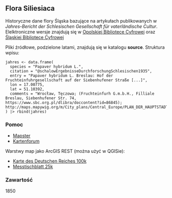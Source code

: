 ## Flora Siliesiaca

Historyczne dane flory Śląska bazujące na artykułach publikowanych w *Jahres-Bericht der Schlesischen Gesellschaft für vaterländische Cultur*. Elelktroniczne wersje znajdują się w [Opolskiej Bibliotece Cyfrowej](https://www.obc.opole.pl/dlibra/publication/8613#structure) oraz [Śląskiej Bibliotece Cyfrowej](https://www.sbc.org.pl/dlibra/publication/11059#structure)

Pliki źródłowe, podzielone latami, znajdują się w katalogu **source**. Struktura wpisu:

    jahres <- data.frame(
      species = "Papaver hybridum L.",
      citation = "@schalowErgebnisseDurchforschungSchlesischen1935",
      entry = "Papaver hybridum L. Breslau: Hof der Fruchteinfuhrgesellschaft auf der Siebenhufener Straße [...]",
      lon = 17.00775, 
      lat = 51.10392,
      comments = "Wrocław, Tęczowa; (Fruchteinfurh G.m.b.H., Filliale Breslau, Siebenhufener Str. 74, https://www.sbc.org.pl/dlibra/doccontent?id=86845); http://maps.mapywig.org/m/City_plans/Central_Europe/PLAN_DER_HAUPTSTADT_BRESLAU_Sonderplan_der_Innenstadt_5K_1934.jpg"
    ) |> rbind(jahres)

### Pomoc

-   [Mapster](http://igrek.amzp.pl/)
-   [Kartenforum](https://kartenforum.slub-dresden.de/)

Warstwy map jako ArcGIS REST (można użyć w QGISie):

-   [Karte des Deutschen Reiches 100k](https://geoportal.dolnyslask.pl/gprest/services/UMWD_DEUTSCHEN_100/MapServer/)
-   [Messtischblatt 25k](https://geoportal.dolnyslask.pl/gprest/services/UMWD_Messtischblat_nowsze/MapServer/)

### Zawartość
1850